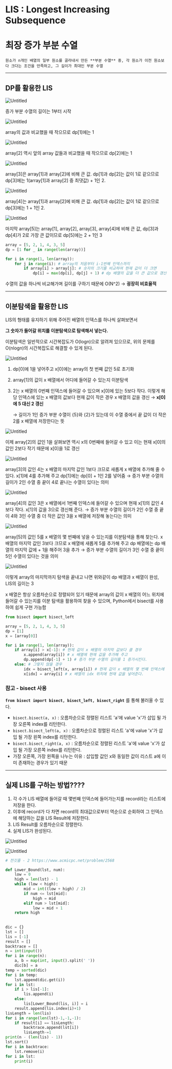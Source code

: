 # LIS : Longest Increasing Subsequence

# **최장 증가 부분 수열**

`원소가 n개인 배열의 일부 원소를 골라내서 만든 **부분 수열** 중, 각 원소가 이전 원소보다 크다는 조건을 만족하고, 그 길이가 최대인 부분 수열`

---

## DP를 활용한 LIS

![Untitled](LIS/Untitled.png)

증가 부분 수열의 길이는 1부터 시작

![Untitled](LIS/Untitled%201.png)

array의 값과 비교했을 때 작으므로 dp[1]에는 1

![Untitled](LIS/Untitled%202.png)

array[2] 역시 앞의 array 값들과 비교했을 때 작으므로 dp[2]에는 1

![Untitled](LIS/Untitled%203.png)

array[3]은 array[1]과 array[2]에 비해 큰 값. dp[1]과 dp[2]는 값이 1로 같으므로 dp[3]에는 1(array[1]과 array[2] 중 최댓값) + 1인 2.

![Untitled](LIS/Untitled%204.png)

array[4]는 array[1]과 array[2]에 비해 큰 값. dp[1]과 dp[2]는 값이 1로 같으므로 dp[3]에는 1 + 1인 2.

![Untitled](LIS/Untitled%205.png)

마지막 array[5]는 array[1], array[2], array[3], array[4]에 비해 큰 값, dp[3]과 dp[4]가 2로 가장 큰 값이므로 dp[5]에는 2 + 1인 3

```python
array = [5, 2, 1, 4, 3, 5]
dp = [1 for _ in range(len(array))] 

for i in range(1, len(array)):
    for j in range(i): # array의 처음부터 i-1번째 인덱스까지
        if array[i] > array[j]: # 숫자의 크기를 비교하여 현재 값이 더 크면
            dp[i] = max(dp[i], dp[j] + 1) # dp 배열의 값을 더 큰 값으로 갱신
```

수열의 값을 하나씩 비교해가며 길이를 구하기 때문에 O(N^2) → **굉장히 비효율적**

---

## 이분탐색을 활용한 LIS

LIS의 형태를 유지하기 위해 주어진 배열의 인덱스를 하나씩 살펴보면서

**그 숫자가 들어갈 위치를 이분탐색으로 탐색해서 넣는다.**

이분탐색은 일반적으로 시간복잡도가 O(logn)으로 알려져 있으므로, 위의 문제를 O(nlogn)의 시간복잡도로 해결할 수 있게 된다.

![Untitled](LIS/Untitled%206.png)

1. dp[0]에 1을 넣어주고 x[0]에는 array의 첫 번째 값인 5로 초기화
2. array[1]의 값이 x 배열에서 어디에 들어갈 수 있는지 이분탐색
3. 2는 x 배열의 0번째 인덱스에 들어갈 수 있으며 x[0]에 있는 5보다 작다. 이렇게 해당 인덱스에 있는 x 배열의 값보다 현재 값이 작은 경우 x 배열의 값을 갱신 → **x[0]에 5 대신 2 갱신**
    
    → 길이가 1인 증가 부분 수열이 {5}와 {2}가 있는데 이 수열 중에서 끝 값이 더 작은 2를 x 배열에 저장한다는 뜻
    

![Untitled](LIS/Untitled%207.png)

이제 array[2]의 값인 1을 살펴보면 역시 x의 0번째에 들어갈 수 있고 이는 현재 x[0]의 값인 2보다 작기 때문에 x[0]을 1로 갱신

![Untitled](LIS/Untitled%208.png)

array[3]의 값인 4는 x 배열의 마지막 값인 1보다 크므로 새롭게 x 배열에 추가해 줄 수 있다. x[1]에 4를 추가해 주고 dp[1]에는 dp[0] + 1인 2를 넣어줌 → 증가 부분 수열의 길이가 2인 수열 중 끝이 4로 끝나는 수열이 있다는 의미

![Untitled](LIS/Untitled%209.png)

array[4]의 값인 3은 x 배열에서 1번째 인덱스에 들어갈 수 있으며 현재 x[1]의 값인 4보다 작다. x[1]의 값을 3으로 갱신해 준다. → 증가 부분 수열의 길이가 2인 수열 중 끝이 4와 3인 수열 중 더 작은 값인 3을 x 배열에 저장해 놓는다는 의미

![Untitled](LIS/Untitled%2010.png)

array[5]의 값인 5를 x 배열의 몇 번째에 넣을 수 있는지를 이분탐색을 통해 찾는다. x 배열의 마지막 값인 3보다 크므로 x 배열에 새롭게 5를 추가해 주고 dp 배열에는 dp 배열의 마지막 값에 + 1을 해주어 3을 추가 → 증가 부분 수열의 길이가 3인 수열 중 끝이 5인 수열이 있다는 것을 의미

![Untitled](LIS/Untitled%2011.png)

이렇게 array의 마지막까지 탐색을 끝내고 나면 위와같이 dp 배열과 x 배열이 완성, LIS의 길이는 3

x 배열은 항상 오름차순으로 정렬되어 있기 때문에 array의 값이 x 배열의 어느 위치에 들어갈 수 있는지를 이분 탐색을 활용하여 찾을 수 있으며, Python에서 bisect를 사용하여 쉽게 구현 가능함

```python
from bisect import bisect_left

array = [5, 2, 1, 4, 3, 5]
dp = [1]
x = [array[0]]

for i in range(1, len(array)):
    if array[i] > x[-1]: # 현재 값이 x 배열의 마지막 값보다 클 경우
        x.append(array[i]) # x 배열에 현재 값을 추가해 주고
        dp.append(dp[-1] + 1) # 증가 부분 수열의 길이를 1 증가시킨다.
    else: # 그렇지 않을 경우
        idx = bisect_left(x, array[i]) # 현재 값이 x 배열의 몇 번째 인덱스에 들어갈 수 있는지를 찾아서
        x[idx] = array[i] # x 배열의 idx 위치에 현재 값을 넣어준다.
```

### 참고 - bisect 사용

**`from bisect import bisect, bisect_left, bisect_right`** 를 통해 불러올 수 있다.

- `bisect.bisect(a, x)` : 오름차순으로 정렬된 리스트 'a'에 value 'x'가 삽입 될 가장 오른쪽 index를 리턴한다.
- `bisect.bisect_left(a, x)` : 오름차순으로 정렬된 리스트 'a'에 value 'x'가 삽입 될 가장 왼쪽 index를 리턴한다.
- `bisect.bisect_right(a, x)` : 오름차순으로 정렬된 리스트 'a'에 value 'x'가 삽입 될 가장 오른쪽 index를 리턴한다.
- 가장 오른쪽, 가장 왼쪽을 나누는 이유 : 삽입할 값인 x와 동일한 값이 리스트 a에 이미 존재하는 경우가 있기 때문

---

## **실제 LIS를 구하는 방법????**

1. 각 수가 LIS 배열에 들어갈 때 몇번째 인덱스에 들어가는지를 record라는 리스트에 저장을 한다.
2. 이후에 record가 다 차면 record의 최대값으로부터 역순으로 순회하여 그 인덱스에 해당하는 값을 LIS Result에 저장한다.
3. LIS Result를 오름차순으로 정렬한다.
4. 실제 LIS가 완성된다.

![Untitled](LIS/Untitled%2012.png)

![Untitled](LIS/Untitled%2013.png)

```python
# 전깃줄 - 2 https://www.acmicpc.net/problem/2568

def Lower_Bound(lst, num):
    low = 0
    high = len(lst) - 1
    while (low < high):
        mid = int((low + high) / 2)
        if num <= lst[mid]:
            high = mid
        elif num > lst[mid]:
            low = mid + 1
    return high
 
 
dic = {}
lst = []
lis = [-1]
result = []
backtrace = []
n = int(input())
for i in range(n):
    a, b = map(int, input().split(' '))
    dic[b] = a
temp = sorted(dic)
for i in temp:
    lst.append(dic.get(i))
for i in lst:
    if i > lis[-1]:
        lis.append(i)
    else:
        lis[Lower_Bound(lis, i)] = i
    result.append(lis.index(i)+1)
lisLength = len(lis)
for i in range(len(lst)-1,-1,-1):
    if result[i] == lisLength:
        backtrace.append(lst[i])
        lisLength-=1
print(n - (len(lis) - 1))
lst.sort()
for i in backtrace:
    lst.remove(i)
for i in lst:
    print(i)
```